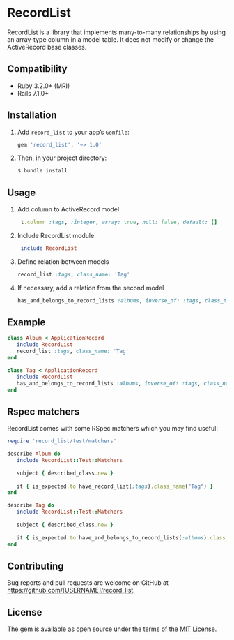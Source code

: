 # RecordList
   
RecordList is a library that implements many-to-many relationships by using an array-type column in a model table.
It does not modify or change the ActiveRecord base classes.

## Compatibility

* Ruby 3.2.0+ (MRI)
* Rails 7.1.0+

## Installation

1. Add `record_list` to your app’s `Gemfile`:

   ```ruby 
   gem 'record_list', '~> 1.0' 

2. Then, in your project directory:

   ```sh 
   $ bundle install

## Usage

1. Add column to ActiveRecord model

   ```ruby
    t.column :tags, :integer, array: true, null: false, default: []

2. Include RecordList module: 
    
   ```ruby
    include RecordList

3. Define relation between models  
    ```ruby 
    record_list :tags, class_name: 'Tag' 

4. If necessary, add a relation from the second model
    ```ruby 
    has_and_belongs_to_record_lists :albums, inverse_of: :tags, class_name: 'Album'

## Example

   ```ruby
   class Album < ApplicationRecord
      include RecordList
      record_list :tags, class_name: 'Tag'
   end

   class Tag < ApplicationRecord
      include RecordList
      has_and_belongs_to_record_lists :albums, inverse_of: :tags, class_name: 'Album'
   end
   ```

## Rspec matchers

RecordList comes with some RSpec matchers which you may find useful:

   ```ruby
   require 'record_list/test/matchers'

   describe Album do
      include RecordList::Test::Matchers
      
      subject { described_class.new }
      
      it { is_expected.to have_record_list(:tags).class_name("Tag") }
   end 

   describe Tag do
      include RecordList::Test::Matchers
      
      subject { described_class.new }
      
      it { is_expected.to have_and_belongs_to_record_lists(:albums).class_name("Tag").inverse_of(:tags) }
   end
   ```

## Contributing

Bug reports and pull requests are welcome on GitHub at https://github.com/[USERNAME]/record_list.

## License

The gem is available as open source under the terms of the [MIT License](https://opensource.org/licenses/MIT).
